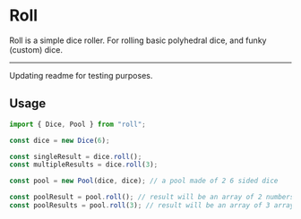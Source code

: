 # Roll

Roll is a simple dice roller. For rolling basic polyhedral dice, and funky (custom) dice.

---

Updating readme for testing purposes.

## Usage

```typescript
import { Dice, Pool } from "roll";

const dice = new Dice(6);

const singleResult = dice.roll();
const multipleResults = dice.roll(3);

const pool = new Pool(dice, dice); // a pool made of 2 6 sided dice

const poolResult = pool.roll(); // result will be an array of 2 numbers
const poolResults = pool.roll(3); // result will be an array of 3 arrays of 2 numbers
```
